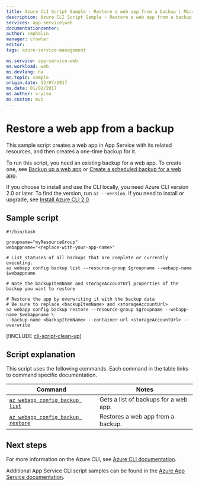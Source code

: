 ```yaml
---
title: Azure CLI Script Sample - Restore a web app from a backup | Microsoft Docs
description: Azure CLI Script Sample - Restore a web app from a backup
services: app-service\web
documentationcenter: 
author: cephalin
manager: cfowler
editor: 
tags: azure-service-management

ms.service: app-service-web
ms.workload: web
ms.devlang: na
ms.topic: sample
origin.date: 12/07/2017
ms.date: 01/02/2017
ms.author: v-yiso
ms.custom: mvc
---
```


# Restore a web app from a backup

This sample script creates a web app in App Service with its related resources, and then creates a one-time backup for it. 

To run this script, you need an existing backup for a web app. To create one, see [Backup up a web app](app-service-cli-backup-onetime.md) or [Create a scheduled backup for a web app](app-service-cli-backup-scheduled.md).



If you choose to install and use the CLI locally, you need Azure CLI version 2.0 or later. To find the version, run `az --version`. If you need to install or upgrade, see [Install Azure CLI 2.0](https://docs.azure.cn/zh-cn/cli/install-azure-cli?view=azure-cli-lastest). 

## Sample script

```azurecli
#!/bin/bash

groupname="myResourceGroup"
webappname="<replace-with-your-app-name>"

# List statuses of all backups that are complete or currently executing.
az webapp config backup list --resource-group $groupname --webapp-name $webappname

# Note the backupItemName and storageAccountUrl properties of the backup you want to restore

# Restore the app by overwriting it with the backup data
# Be sure to replace <backupItemName> and <storageAccountUrl>
az webapp config backup restore --resource-group $groupname --webapp-name $webappname \
--backup-name <backupItemName> --container-url <storageAccountUrl> --overwrite
```

[!INCLUDE [cli-script-clean-up](../../../includes/cli-script-clean-up.md)]

## Script explanation

This script uses the following commands. Each command in the table links to command specific documentation.

| Command | Notes |
|---|---|
| [`az webapp config backup list`](https://docs.azure.cn/zh-cn/cli/webapp/config/backup?view=azure-cli-latest#az_webapp_config_backup_list) | Gets a list of backups for a web app. |
| [`az webapp config backup restore`](https://docs.azure.cn/zh-cn/cli/webapp/config/backup?view=azure-cli-latest#az_webapp_config_backup_restore) | Restores a web app from a backup. |

## Next steps

For more information on the Azure CLI, see [Azure CLI documentation](https://docs.azure.cn/zh-cn/cli/overview?view=azure-cli-lastest).

Additional App Service CLI script samples can be found in the [Azure App Service documentation](../app-service-cli-samples.md).
